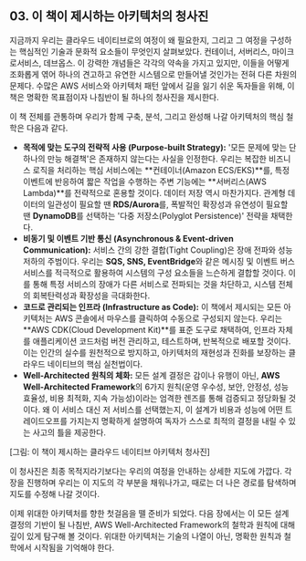 ## 03. 이 책이 제시하는 아키텍처의 청사진

지금까지 우리는 클라우드 네이티브로의 여정이 왜 필요한지, 그리고 그 여정을 구성하는 핵심적인 기술과 문화적 요소들이 무엇인지 살펴보았다. 컨테이너, 서버리스, 마이크로서비스, 데브옵스. 이 강력한 개념들은 각각의 약속을 가지고 있지만, 이들을 어떻게 조화롭게 엮어 하나의 견고하고 유연한 시스템으로 만들어낼 것인가는 전혀 다른 차원의 문제다. 수많은 AWS 서비스와 아키텍처 패턴 앞에서 길을 잃기 쉬운 독자들을 위해, 이 책은 명확한 목표점이자 나침반이 될 하나의 청사진을 제시한다.

이 책 전체를 관통하며 우리가 함께 구축, 분석, 그리고 완성해 나갈 아키텍처의 핵심 철학은 다음과 같다.

* **목적에 맞는 도구의 전략적 사용 (Purpose-built Strategy):** '모든 문제에 맞는 단 하나의 만능 해결책'은 존재하지 않는다는 사실을 인정한다. 우리는 복잡한 비즈니스 로직을 처리하는 핵심 서비스에는 **컨테이너(Amazon ECS/EKS)**를, 특정 이벤트에 반응하여 짧은 작업을 수행하는 주변 기능에는 **서버리스(AWS Lambda)**를 전략적으로 혼용할 것이다. 데이터 저장 역시 마찬가지다. 관계형 데이터의 일관성이 필요할 땐 **RDS/Aurora**를, 폭발적인 확장성과 유연성이 필요할 땐 **DynamoDB**를 선택하는 '다중 저장소(Polyglot Persistence)' 전략을 채택한다.
* **비동기 및 이벤트 기반 통신 (Asynchronous & Event-driven Communication):** 서비스 간의 강한 결합(Tight Coupling)은 장애 전파와 성능 저하의 주범이다. 우리는 **SQS, SNS, EventBridge**와 같은 메시징 및 이벤트 버스 서비스를 적극적으로 활용하여 시스템의 구성 요소들을 느슨하게 결합할 것이다. 이를 통해 특정 서비스의 장애가 다른 서비스로 전파되는 것을 차단하고, 시스템 전체의 회복탄력성과 확장성을 극대화한다.
* **코드로 관리되는 인프라 (Infrastructure as Code):** 이 책에서 제시되는 모든 아키텍처는 AWS 콘솔에서 마우스를 클릭하여 수동으로 구성되지 않는다. 우리는 **AWS CDK(Cloud Development Kit)**를 표준 도구로 채택하여, 인프라 자체를 애플리케이션 코드처럼 버전 관리하고, 테스트하며, 반복적으로 배포할 것이다. 이는 인간의 실수를 원천적으로 방지하고, 아키텍처의 재현성과 진화를 보장하는 클라우드 네이티브의 핵심 실천법이다.
* **Well-Architected 원칙의 체화:** 모든 설계 결정은 감이나 유행이 아닌, **AWS Well-Architected Framework**의 6가지 원칙(운영 우수성, 보안, 안정성, 성능 효율성, 비용 최적화, 지속 가능성)이라는 엄격한 렌즈를 통해 검증되고 정당화될 것이다. 왜 이 서비스 대신 저 서비스를 선택했는지, 이 설계가 비용과 성능에 어떤 트레이드오프를 가지는지 명확하게 설명하여 독자가 스스로 최적의 결정을 내릴 수 있는 사고의 틀을 제공한다.

[그림: 이 책이 제시하는 클라우드 네이티브 아키텍처 청사진]

이 청사진은 최종 목적지라기보다는 우리의 여정을 안내하는 상세한 지도에 가깝다. 각 장을 진행하며 우리는 이 지도의 각 부분을 채워나가고, 때로는 더 나은 경로를 탐색하며 지도를 수정해 나갈 것이다.

이제 위대한 아키텍처를 향한 첫걸음을 뗄 준비가 되었다. 다음 장에서는 이 모든 설계 결정의 기반이 될 나침반, AWS Well-Architected Framework의 철학과 원칙에 대해 깊이 있게 탐구해 볼 것이다. 위대한 아키텍처는 기술의 나열이 아닌, 명확한 원칙과 철학에서 시작됨을 기억해야 한다.
